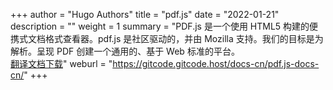+++
author = "Hugo Authors"
title = "pdf.js"
date = "2022-01-21"
description = ""
weight = 1
summary = "PDF.js 是一个使用 HTML5 构建的便携式文档格式查看器。pdf.js 是社区驱动的，并由 Mozilla 支持。我们的目标是为解析。呈现 PDF 创建一个通用的、基于 Web 标准的平台。<br/>[翻译文档下载](https://gitcode.net/gitcode/docs-cn/pdf.js-docs-cn/-/archive/master/pdf.js-docs-cn-master.zip)"
weburl = "https://gitcode.gitcode.host/docs-cn/pdf.js-docs-cn/"
+++
